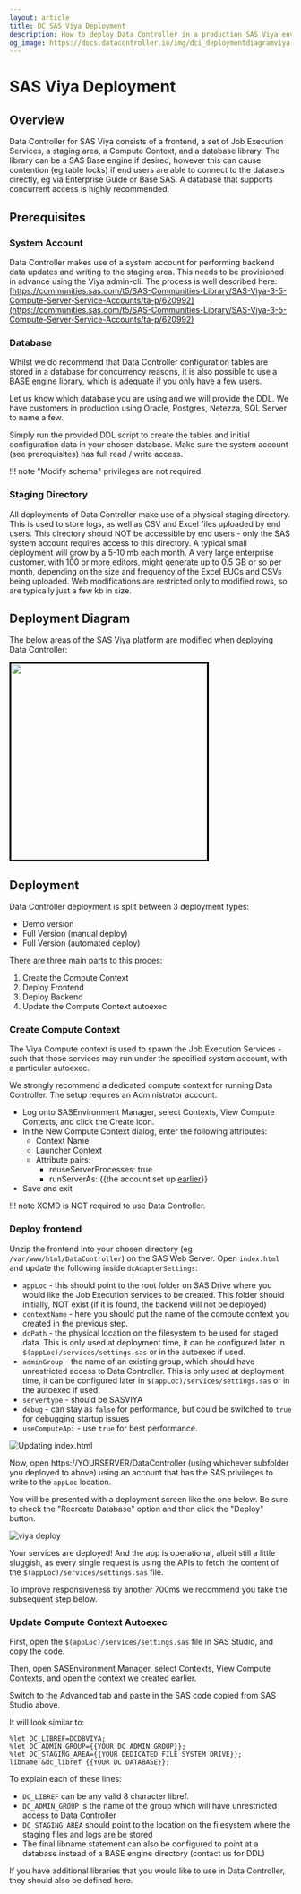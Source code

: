 ```yaml
---
layout: article
title: DC SAS Viya Deployment
description: How to deploy Data Controller in a production SAS Viya environment
og_image: https://docs.datacontroller.io/img/dci_deploymentdiagramviya.png
---
```


# SAS Viya Deployment

## Overview
Data Controller for SAS Viya consists of a frontend, a set of Job Execution Services, a staging area, a Compute Context, and a database library.  The library can be a SAS Base engine if desired, however this can cause contention (eg table locks) if end users are able to connect to the datasets directly, eg via Enterprise Guide or Base SAS.
A database that supports concurrent access is highly recommended.

## Prerequisites

### System Account

Data Controller makes use of a system account for performing backend data updates and writing to the staging area.  This needs to be provisioned in advance using the Viya admin-cli.  The process is well described here:  [https://communities.sas.com/t5/SAS-Communities-Library/SAS-Viya-3-5-Compute-Server-Service-Accounts/ta-p/620992](https://communities.sas.com/t5/SAS-Communities-Library/SAS-Viya-3-5-Compute-Server-Service-Accounts/ta-p/620992)

### Database
Whilst we do recommend that Data Controller configuration tables are stored in a database for concurrency reasons, it is also possible to use a BASE engine library, which is adequate if you only have a few users.

Let us know which database you are using and we will provide the DDL. We have customers in production using Oracle, Postgres, Netezza, SQL Server to name a few.

Simply run the provided DDL script to create the tables and initial configuration data in your chosen database.  Make sure the system account (see prerequisites) has full read / write access.

!!! note
    "Modify schema" privileges are not required.

### Staging Directory
All deployments of Data Controller make use of a physical staging directory.  This is used to store logs, as well as CSV and Excel files uploaded by end users.  This directory should NOT be accessible by end users - only the SAS system account requires access to this directory.
A typical small deployment will grow by a 5-10 mb each month.  A very large enterprise customer, with 100 or more editors, might generate up to 0.5 GB or so per month, depending on the size and frequency of the Excel EUCs and CSVs being uploaded.  Web modifications are restricted only to modified rows, so are typically just a few kb in size.

## Deployment Diagram

The below areas of the SAS Viya platform are modified when deploying Data Controller:

<img src="/img/dci_deploymentdiagramviya.svg" height="350" style="border:3px solid black" >


## Deployment
Data Controller deployment is split between 3 deployment types:

* Demo version
* Full Version (manual deploy)
* Full Version (automated deploy)

<!--
## Full Version - Manual Deploy
-->

There are three main parts to this proces:

1.  Create the Compute Context
2.  Deploy Frontend
2.  Deploy Backend
3.  Update the Compute Context autoexec

### Create Compute Context

The Viya Compute context is used to spawn the Job Execution Services - such that those services may run under the specified system account, with a particular autoexec.

We strongly recommend a dedicated compute context for running Data Controller.  The setup requires an Administrator account.

* Log onto SASEnvironment Manager, select Contexts, View Compute Contexts, and click the Create icon.
* In the New Compute Context dialog, enter the following attributes:
    * Context Name
    * Launcher Context
    * Attribute pairs:
        * reuseServerProcesses: true
        * runServerAs: {{the account set up [earlier](#system-account)}}
* Save and exit

!!! note
    XCMD is NOT required to use Data Controller.
### Deploy frontend

Unzip the frontend into your chosen directory (eg `/var/www/html/DataController`) on the SAS Web Server.  Open `index.html` and update the following inside `dcAdapterSettings`:

- `appLoc` - this should point to the root folder on SAS Drive where you would like the Job Execution services to be created.  This folder should initially, NOT exist (if it is found, the backend will not be deployed)
- `contextName` - here you should put the name of the compute context you created in the previous step.
- `dcPath` - the physical location on the filesystem to be used for staged data.  This is only used at deployment time, it can be configured later in `$(appLoc)/services/settings.sas` or in the autoexec if used.
- `adminGroup` - the name of an existing group, which should have unrestricted access to Data Controller.  This is only used at deployment time, it can be configured later in `$(appLoc)/services/settings.sas` or in the autoexec if used.
- `servertype` - should be SASVIYA
- `debug` - can stay as `false` for performance, but could be switched to `true` for debugging startup issues
- `useComputeApi` - use `true` for best performance.

![Updating index.html](img/viyadeployindexhtml.png)

Now, open https://YOURSERVER/DataController (using whichever subfolder you deployed to above) using an account that has the SAS privileges to write to the `appLoc` location.

You will be presented with a deployment screen like the one below.  Be sure to check the "Recreate Database" option and then click the "Deploy" button.

![viya deploy](img/viyadeployauto.png)

Your services are deployed!  And the app is operational, albeit still a little sluggish, as every single request is using the APIs to fetch the content of the `$(appLoc)/services/settings.sas` file.

To improve responsiveness by another 700ms we recommend you take the subsequent step below.
### Update Compute Context Autoexec

First, open the `$(appLoc)/services/settings.sas` file in SAS Studio, and copy the code.

Then, open SASEnvironment Manager, select Contexts, View Compute Contexts, and open the context we created earlier.

Switch to the Advanced tab and paste in the SAS code copied from SAS Studio above.

It will look similar to:

```
%let DC_LIBREF=DCDBVIYA;
%let DC_ADMIN_GROUP={{YOUR DC ADMIN GROUP}};
%let DC_STAGING_AREA={{YOUR DEDICATED FILE SYSTEM DRIVE}};
libname &dc_libref {{YOUR DC DATABASE}};
```

To explain each of these lines:

* `DC_LIBREF` can be any valid 8 character libref.
* `DC_ADMIN_GROUP` is the name of the group which will have unrestricted access to Data Controller
* `DC_STAGING_AREA` should point to the location on the filesystem where the staging files and logs are be stored
* The final libname statement can also be configured to point at a database instead of a BASE engine directory (contact us for DDL)

If you have additional libraries that you would like to use in Data Controller, they should also be defined here.
<!--
## Full Version - Automated Deploy

The automated deploy makes use of the SASjs CLI to create the dependent context and job execution services.  In addition to the standard prerequisites (a registered viya system account and a prepared database) you will also need:

* a local copy of the [SASjs CLI](https://sasjs.io/sasjs-cli/#installation)
* a Client / Secret - with an administrator group in SCOPE, and an authorization_code GRANT_TYPE.  The SASjs [Viya Token Generator](https://github.com/sasjs/viyatoken) may help with this.

### Prepare the Target and Token

To configure this part (one time, manual step), we need to run a single command:
```
sasjs add
```
A sequence of command line prompts will follow for defining the target.  These prompts are described [here](https://sasjs.io/sasjs-cli-add/).  Note that `appLoc` is the SAS Drive location in which the Data Controller jobs will be deployed.

### Prepare the Context JSON
This file describes the context that the CI/CD process will generate.  Save this file, eg as `myContext.json`.

```
{
  "name": "DataControllerContext",
  "attributes": {
    "reuseServerProcesses": true,
    "runServerAs": "mycasaccount"
  },
  "environment": {
    "autoExecLines": [
      "%let DC_LIBREF=DCDBVIYA;",
      "%let DC_ADMIN_GROUP={{YOUR DC ADMIN GROUP}};",
      "%let DC_STAGING_AREA={{YOUR DEDICATED FILE SYSTEM DRIVE}};",
      "libname &dc_libref {{YOUR DC DATABASE}};",
    ],
    "options": []
  },
  "launchContext": {
    "contextName": "SAS Job Execution launcher context"
  },
  "launchType": "service",
}
```

### Prepare Deployment Script

The deployment script will run on a build server (or local desktop) and execute as follows:

```
# Create the SAS Viya Target
sasjs context create --source myContext.json --target myTarget
```
-->